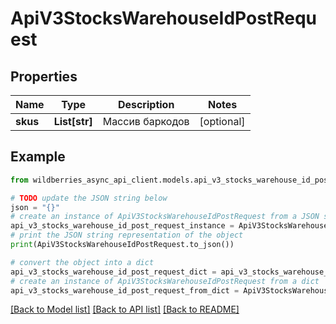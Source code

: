 # ApiV3StocksWarehouseIdPostRequest


## Properties

Name | Type | Description | Notes
------------ | ------------- | ------------- | -------------
**skus** | **List[str]** | Массив баркодов | [optional] 

## Example

```python
from wildberries_async_api_client.models.api_v3_stocks_warehouse_id_post_request import ApiV3StocksWarehouseIdPostRequest

# TODO update the JSON string below
json = "{}"
# create an instance of ApiV3StocksWarehouseIdPostRequest from a JSON string
api_v3_stocks_warehouse_id_post_request_instance = ApiV3StocksWarehouseIdPostRequest.from_json(json)
# print the JSON string representation of the object
print(ApiV3StocksWarehouseIdPostRequest.to_json())

# convert the object into a dict
api_v3_stocks_warehouse_id_post_request_dict = api_v3_stocks_warehouse_id_post_request_instance.to_dict()
# create an instance of ApiV3StocksWarehouseIdPostRequest from a dict
api_v3_stocks_warehouse_id_post_request_from_dict = ApiV3StocksWarehouseIdPostRequest.from_dict(api_v3_stocks_warehouse_id_post_request_dict)
```
[[Back to Model list]](../README.md#documentation-for-models) [[Back to API list]](../README.md#documentation-for-api-endpoints) [[Back to README]](../README.md)


